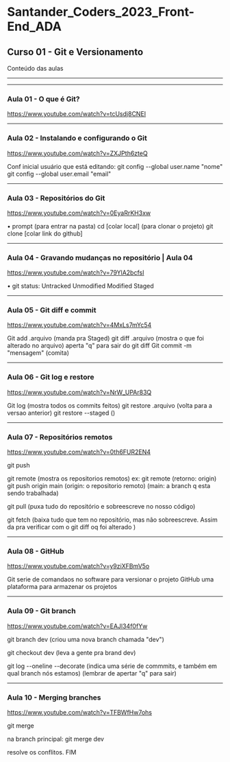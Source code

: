 # Santander_Coders_2023_Front-End_ADA


## Curso 01 - Git e Versionamento 
Conteúdo das aulas

_______________________________________________________________
_______________________________________________________________

### Aula 01 - O que é Git? 
https://www.youtube.com/watch?v=tcUsdj8CNEI


_______________________________________________________________


### Aula 02 - Instalando e configurando o Git
https://www.youtube.com/watch?v=ZXJPth6zteQ

Conf inicial
usuário que está editando:
git config --global user.name "nome"
git config --global user.email "email" 

_______________________________________________________________


### Aula 03 - Repositórios do Git 
https://www.youtube.com/watch?v=0EyaRrKH3xw

• prompt
(para entrar na pasta)
cd [colar local]
(para clonar o projeto)
git clone [colar link do github]


_______________________________________________________________


### Aula 04 - Gravando mudanças no repositório | Aula 04
https://www.youtube.com/watch?v=79YlA2bcfsI

• git status:
Untracked
Unmodified
Modified
Staged


_______________________________________________________________


### Aula 05 - Git diff e commit
https://www.youtube.com/watch?v=4MxLs7mYc54

Git add .arquivo (manda pra Staged)
git diff .arquivo (mostra o que foi alterado no arquivo)
aperta "q" para sair do git diff
Git commit -m "mensagem" (comita)


_______________________________________________________________


### Aula 06 - Git log e restore
https://www.youtube.com/watch?v=NrW_UPAr83Q

Git log (mostra todos os commits feitos)
git restore .arquivo (volta para a versao anterior)
git restore --staged ()


_______________________________________________________________


### Aula 07 - Repositórios remotos
https://www.youtube.com/watch?v=0th6FUR2EN4

git push

git remote (mostra os repositorios remotos)
ex: git remote
(retorno: origin)
git push origin main
(origin: o repositorio remoto)
(main: a branch q esta sendo trabalhada)

git pull
(puxa tudo do repositório e sobreescreve no nosso código)

git fetch
(baixa tudo que tem no repositório, mas não sobreescreve. Assim da pra verificar com o git diff oq foi alterado )


_______________________________________________________________


### Aula 08 - GitHub
https://www.youtube.com/watch?v=y9ziXFBmV5o

Git serie de comandaos no software para versionar o projeto
GitHub uma plataforma para armazenar os projetos


_______________________________________________________________


### Aula 09 - Git branch
https://www.youtube.com/watch?v=EAJl34f0fYw

git branch dev
(criou uma nova branch chamada "dev")

git checkout dev
(leva a gente pra brand dev)

git log --oneline --decorate
(indica uma série de commmits, e também em qual branch nós estamos)
(lembrar de apertar "q" para sair)


_______________________________________________________________


### Aula 10 - Merging branches
https://www.youtube.com/watch?v=TFBWfHw7ohs

git merge

na branch principal:
git merge dev

resolve os conflitos. FIM
